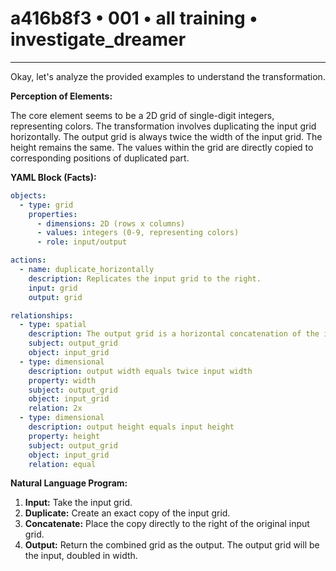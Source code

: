 # a416b8f3 • 001 • all training • investigate_dreamer

---
Okay, let's analyze the provided examples to understand the transformation.

**Perception of Elements:**

The core element seems to be a 2D grid of single-digit integers, representing colors. The transformation involves duplicating the input grid horizontally. The output grid is always twice the width of the input grid. The height remains the same. The values within the grid are directly copied to corresponding positions of duplicated part.

**YAML Block (Facts):**



```yaml
objects:
  - type: grid
    properties:
      - dimensions: 2D (rows x columns)
      - values: integers (0-9, representing colors)
      - role: input/output

actions:
  - name: duplicate_horizontally
    description: Replicates the input grid to the right.
    input: grid
    output: grid

relationships:
  - type: spatial
    description: The output grid is a horizontal concatenation of the input grid with itself.
    subject: output_grid
    object: input_grid
  - type: dimensional
    description: output width equals twice input width
    property: width
    subject: output_grid
    object: input_grid
    relation: 2x
  - type: dimensional
    description: output height equals input height
    property: height
    subject: output_grid
    object: input_grid
    relation: equal

```



**Natural Language Program:**

1.  **Input:** Take the input grid.
2.  **Duplicate:** Create an exact copy of the input grid.
3.  **Concatenate:** Place the copy directly to the right of the original input grid.
4.  **Output:** Return the combined grid as the output. The output grid will be the input, doubled in width.

